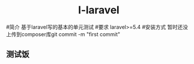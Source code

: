 <h1 align="center"> l-laravel </h1>

#简介
   基于laravel写的基本的单元测试
#要求
    laravel>=5.4
#安装方式
    暂时还没上传到composer库git commit -m "first commit"
## 测试饭